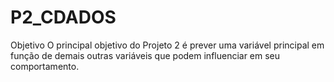 # P2_CDADOS
Objetivo O principal objetivo do Projeto 2 é prever uma variável principal em função de demais outras variáveis que podem influenciar em seu comportamento. 
